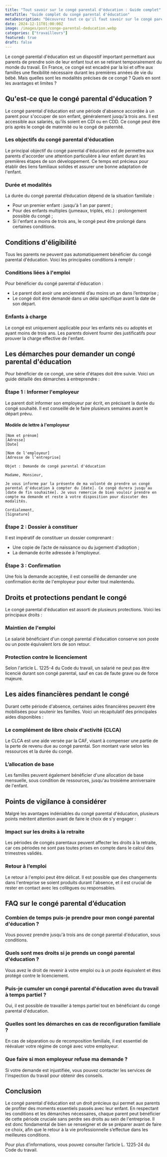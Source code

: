 ```yaml
---
title: "Tout savoir sur le congé parental d'éducation : Guide complet"
metaTitle: "Guide complet du congé parental d'éducation"
metaDescription: "Découvrez tout ce qu'il faut savoir sur le congé parental d'éducation : droits, procédures et durées."
date: 2024-12-11T01:00:00Z
image: /images/post/conge-parental-deducation.webp
categories: ["travailleurs"]
featured: true
draft: false
---
```


Le congé parental d'éducation est un dispositif important permettant aux parents de prendre soin de leur enfant tout en se retirant temporairement du monde du travail. En France, ce congé est encadré par la loi et offre aux familles une flexibilité nécessaire durant les premières années de vie du bébé. Mais quelles sont les modalités précises de ce congé ? Quels en sont les avantages et limites ?

## Qu'est-ce que le congé parental d'éducation ?

Le congé parental d'éducation est une période d'absence accordée à un parent pour s'occuper de son enfant, généralement jusqu'à trois ans. Il est accessible aux salariés, qu'ils soient en CDI ou en CDD. Ce congé peut être pris après le congé de maternité ou le congé de paternité.

### Les objectifs du congé parental d'éducation

Le principal objectif du congé parental d'éducation est de permettre aux parents d'accorder une attention particulière à leur enfant durant les premières étapes de son développement. Ce temps est précieux pour établir des liens familiaux solides et assurer une bonne adaptation de l'enfant.

### Durée et modalités

La durée du congé parental d’éducation dépend de la situation familiale :
- Pour un premier enfant : jusqu'à 1 an par parent ;
- Pour des enfants multiples (jumeaux, triplés, etc.) : prolongement possible du congé ;
- Si l'enfant a moins de trois ans, le congé peut être prolongé dans certaines conditions.

## Conditions d'éligibilité

Tous les parents ne peuvent pas automatiquement bénéficier du congé parental d'éducation. Voici les principales conditions à remplir :

### Conditions liées à l'emploi

Pour bénéficier du congé parental d'éducation :
- Le parent doit avoir une ancienneté d’au moins un an dans l’entreprise ;
- Le congé doit être demandé dans un délai spécifique avant la date de son départ.

### Enfants à charge

Le congé est uniquement applicable pour les enfants nés ou adoptés et ayant moins de trois ans. Les parents doivent fournir des justificatifs pour prouver la charge effective de l'enfant.

## Les démarches pour demander un congé parental d'éducation

Pour bénéficier de ce congé, une série d'étapes doit être suivie. Voici un guide détaillé des démarches à entreprendre :

### Étape 1 : Informer l'employeur

Le parent doit informer son employeur par écrit, en précisant la durée du congé souhaité. Il est conseillé de le faire plusieurs semaines avant le départ prévu.

#### Modèle de lettre à l'employeur

```text
[Nom et prénom]  
[Adresse]  
[Date]  

[Nom de l'employeur]  
[Adresse de l’entreprise]  

Objet : Demande de congé parental d'éducation

Madame, Monsieur,

Je vous informe par la présente de ma volonté de prendre un congé parental d'éducation à compter du [date]. Ce congé durera jusqu’au [date de fin souhaitée]. Je vous remercie de bien vouloir prendre en compte ma demande et reste à votre disposition pour discuter des modalités.

Cordialement,
[Signature]
```

### Étape 2 : Dossier à constituer

Il est impératif de constituer un dossier comprenant :
- Une copie de l’acte de naissance ou du jugement d'adoption ;
- La demande écrite adressée à l’employeur.

### Étape 3 : Confirmation

Une fois la demande acceptée, il est conseillé de demander une confirmation écrite de l'employeur pour éviter tout malentendu.

## Droits et protections pendant le congé

Le congé parental d'éducation est assorti de plusieurs protections. Voici les principaux droits :

### Maintien de l'emploi

Le salarié bénéficiant d'un congé parental d'éducation conserve son poste ou un poste équivalent lors de son retour.

### Protection contre le licenciement

Selon l'article L. 1225-4 du Code du travail, un salarié ne peut pas être licencié durant son congé parental, sauf en cas de faute grave ou de force majeure. 

## Les aides financières pendant le congé

Durant cette période d'absence, certaines aides financières peuvent être mobilisées pour soutenir les familles. Voici un récapitulatif des principales aides disponibles :

### Le complément de libre choix d'activité (CLCA)

Le CLCA est une aide versée par la CAF, visant à compenser une partie de la perte de revenu due au congé parental. Son montant varie selon les ressources et la durée du congé.

### L’allocation de base

Les familles peuvent également bénéficier d'une allocation de base mensuelle, sous condition de ressources, jusqu'au troisième anniversaire de l'enfant.

## Points de vigilance à considérer

Malgré les avantages indéniables du congé parental d'éducation, plusieurs points méritent attention avant de faire le choix de s'y engager :

### Impact sur les droits à la retraite

Les périodes de congés parentaux peuvent affecter les droits à la retraite, car ces périodes ne sont pas toutes prises en compte dans le calcul des trimestres validés.

### Retour à l’emploi

Le retour à l'emploi peut être délicat. Il est possible que des changements dans l'entreprise se soient produits durant l'absence, et il est crucial de rester en contact avec les collègues ou responsables.

## FAQ sur le congé parental d’éducation

### Combien de temps puis-je prendre pour mon congé parental d'éducation ?
Vous pouvez prendre jusqu'à trois ans de congé parental d'éducation, sous conditions.

### Quels sont mes droits si je prends un congé parental d'éducation ?
Vous avez le droit de revenir à votre emploi ou à un poste équivalent et êtes protégé contre le licenciement.

### Puis-je cumuler un congé parental d'éducation avec du travail à temps partiel ?
Oui, il est possible de travailler à temps partiel tout en bénéficiant du congé parental d'éducation.

### Quelles sont les démarches en cas de reconfiguration familiale ?
En cas de séparation ou de recomposition familiale, il est essentiel de réévaluer votre régime de congé avec votre employeur.

### Que faire si mon employeur refuse ma demande ?
Si votre demande est injustifiée, vous pouvez contacter les services de l'inspection du travail pour obtenir des conseils.

## Conclusion

Le congé parental d'éducation est un droit précieux qui permet aux parents de profiter des moments essentiels passés avec leur enfant. En respectant les conditions et les démarches nécessaires, chaque parent peut bénéficier de cette période cruciale sans perdre ses droits au sein de l'entreprise. Il est donc fondamental de bien se renseigner et de se préparer avant de faire ce choix, afin que le retour à la vie professionnelle s’effectue dans les meilleures conditions.

Pour plus d’informations, vous pouvez consulter l’article L. 1225-24 du Code du travail.